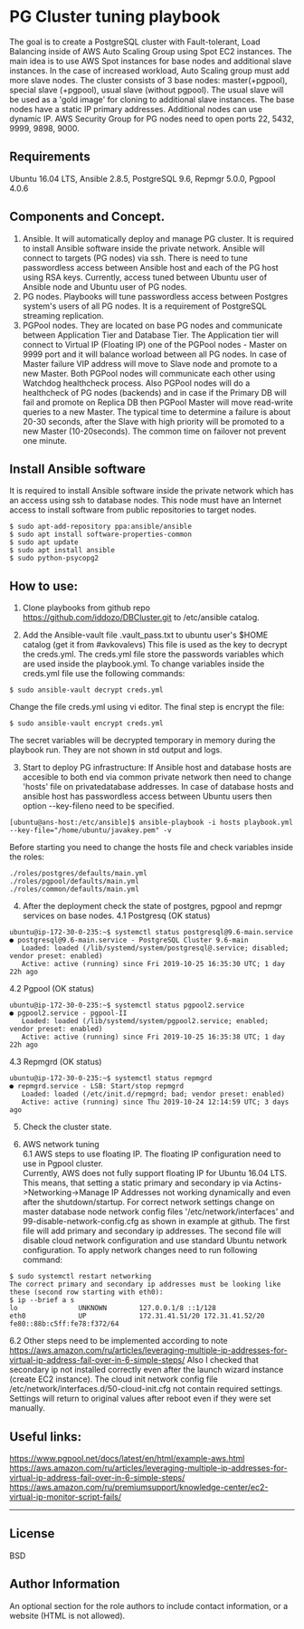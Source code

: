 PG Cluster tuning playbook
=========

The goal is to create a PostgreSQL cluster with Fault-tolerant, Load Balancing inside of AWS Auto Scaling Group using Spot EC2 instances. 
The main idea is to use AWS Spot instances for base nodes and additional slave instances. In the case of increased workload, Auto Scaling group must add more slave nodes. The cluster consists of 3 base nodes: master(+pgpool), special slave (+pgpool), usual slave (without pgpool). The usual slave will be used as a 'gold image' for cloning to additional slave instances. 
The base nodes have a static IP primary addresses. Additional nodes can use dynamic IP. AWS Security Group for PG nodes need to open ports 22, 5432, 9999, 9898, 9000.  

Requirements
------------
Ubuntu 16.04 LTS, Ansible 2.8.5, PostgreSQL 9.6, Repmgr 5.0.0, Pgpool 4.0.6

Components and Concept.
--------------
1. Ansible. 
It will automatically deploy and manage PG cluster. 
It is required to install Ansible software inside the private network. Ansible will connect to targets (PG nodes) via ssh. There is need to tune passwordless access between Ansible host and each of the PG host using RSA keys. Currently, access tuned between Ubuntu user of Ansible node and Ubuntu user of PG nodes. 
2. PG nodes.
Playbooks will tune passwordless access between Postgres system's users of all PG nodes. It is a requirement of PostgreSQL streaming replication.  
3. PGPool nodes.
They are located on base PG nodes and communicate between Application Tier and Database Tier. The Application tier will connect to Virtual IP (Floating IP) one of the PGPool nodes - Master on 9999 port and it will balance worload between all PG nodes. In case of Master failure VIP address will move to Slave node and promote to a new Master. Both PGPool nodes will communicate each other using Watchdog healthcheck process.
Also PGPool nodes will do a healthcheck of PG nodes (backends) and in case if the Primary DB will fail and promote on Replica DB then PGPool Master will move read-write queries to a new Master. The typical time to determine a failure is about 20-30 seconds, after the Slave with high priority will be promoted to a new Master (10-20seconds). The common time on failover not prevent one minute.  

Install Ansible software
---------------
It is required to install Ansible software inside the private network which has an access using ssh to database nodes. This node must have an Internet access to install software from public repositories to target nodes. 
```
$ sudo apt-add-repository ppa:ansible/ansible
$ sudo apt install software-properties-common
$ sudo apt update
$ sudo apt install ansible
$ sudo python-psycopg2 
```
How to use:
----------------
1. Clone playbooks from github repo https://github.com/iddozo/DBCluster.git to /etc/ansible catalog.

2. Add the Ansible-vault file .vault_pass.txt to ubuntu user's $HOME catalog (get it from #avkovalevs)
This file is used as the key to decrypt the creds.yml.
The creds.yml file store the passwords variables which are used inside the playbook.yml.
To change variables inside the creds.yml file use the following commands:
```
$ sudo ansible-vault decrypt creds.yml
```
Change the file creds.yml using vi editor. 
The final step is encrypt the file:
```
$ sudo ansible-vault encrypt creds.yml   
```
The secret variables will be decrypted temporary in memory during the playbook run. They are not shown in std output and logs.

3. Start to deploy PG infrastructure:
If Ansible host and database hosts are accesible to both end via common private network then need to change 'hosts' file on privatedatabase addresses. In case of database hosts and ansible host has passwordless access between Ubuntu users then option --key-fileno need to be specified. 
```
[ubuntu@ans-host:/etc/ansible]$ ansible-playbook -i hosts playbook.yml --key-file="/home/ubuntu/javakey.pem" -v
```
Before starting you need to change the hosts file and check variables inside the roles:
```
./roles/postgres/defaults/main.yml  
./roles/pgpool/defaults/main.yml  
./roles/common/defaults/main.yml  

```
4. After the deployment check the state of postgres, pgpool and repmgr services on base nodes.
4.1 Postgresq (OK status)
```
ubuntu@ip-172-30-0-235:~$ systemctl status postgresql@9.6-main.service
● postgresql@9.6-main.service - PostgreSQL Cluster 9.6-main
   Loaded: loaded (/lib/systemd/system/postgresql@.service; disabled; vendor preset: enabled)
   Active: active (running) since Fri 2019-10-25 16:35:30 UTC; 1 day 22h ago
```
4.2 Pgpool (OK status)
```
ubuntu@ip-172-30-0-235:~$ systemctl status pgpool2.service 
● pgpool2.service - pgpool-II
   Loaded: loaded (/lib/systemd/system/pgpool2.service; enabled; vendor preset: enabled)
   Active: active (running) since Fri 2019-10-25 16:35:38 UTC; 1 day 22h ago
```
4.3 Repmgrd (OK status)
```
ubuntu@ip-172-30-0-235:~$ systemctl status repmgrd
● repmgrd.service - LSB: Start/stop repmgrd
   Loaded: loaded (/etc/init.d/repmgrd; bad; vendor preset: enabled)
   Active: active (running) since Thu 2019-10-24 12:14:59 UTC; 3 days ago
```
5. Check the cluster state.

6. AWS network tuning    
6.1 AWS steps to use floating IP. The floating IP configuration need to use in Pgpool cluster.  
Currently, AWS does not fully support floating IP for Ubuntu 16.04 LTS. This means, that setting a static primary and secondary ip  via Actins->Networking->Manage IP Addresses not working dynamically and even after the shutdown/startup. For correct network settings change on master database node network config files '/etc/network/interfaces' and 99-disable-network-config.cfg as shown in example at github. The first file will add primary and secondary ip addresses. The second file will disable cloud network configuration and use standard Ubuntu network configuration. To apply network changes need to run following command:
```
$ sudo systemctl restart networking
The correct primary and secondary ip addresses must be looking like these (second row starting with eth0):
$ ip --brief a s 
lo               UNKNOWN        127.0.0.1/8 ::1/128 
eth0             UP             172.31.41.51/20 172.31.41.52/20 fe80::88b:c5ff:fe78:f372/64 
```
6.2 Other steps need to be implemented according to note https://aws.amazon.com/ru/articles/leveraging-multiple-ip-addresses-for-virtual-ip-address-fail-over-in-6-simple-steps/ 
Also I checked that secondary ip not installed correctly even after the launch wizard instance (create EC2 instance). 
The cloud init network config file /etc/network/interfaces.d/50-cloud-init.cfg not contain required settings.
Settings will return to original values after reboot even if they were set manually.


Useful links: 
--------
https://www.pgpool.net/docs/latest/en/html/example-aws.html
https://aws.amazon.com/ru/articles/leveraging-multiple-ip-addresses-for-virtual-ip-address-fail-over-in-6-simple-steps/
https://aws.amazon.com/ru/premiumsupport/knowledge-center/ec2-virtual-ip-monitor-script-fails/

-------
License
-------

BSD

Author Information
------------------

An optional section for the role authors to include contact information, or a website (HTML is not allowed).
